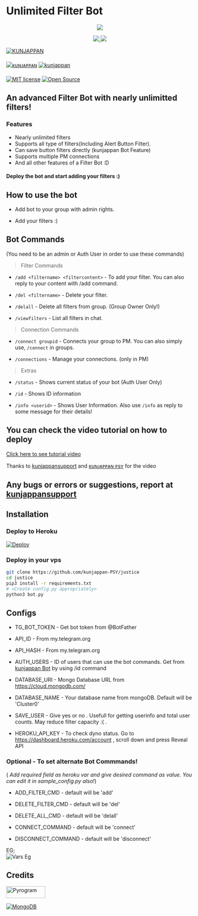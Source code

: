 # Unlimited Filter Bot


<p align="center">
  <a href="https://www.python.org">
    <img src="http://ForTheBadge.com/images/badges/made-with-python.svg">

  </a>
</p>
<p align="center">
  <a href="https://github.com/kunjappan-PSY/justice/stargazers">
    <img src="https://img.shields.io/github/stars/kunjappan-PSY/justice?style=social">

  </a>
  
  <a href="https://github.com/kunjappan-PSY/justice/fork">
    <img src="https://img.shields.io/github/forks/Kunjappan-PSY/justice?label=Fork&style=social">

  </a>  
</p>

[![KUNJAPPAN](https://img.shields.io/badge/kunjappansupportez-Channel-orange?style=for-the-badge&logo=telegram)](https://telegram.dog/kunjappansupportez)  
ㅤㅤㅤㅤㅤㅤㅤ  
[![ᴋᴜɴᴊᴀᴘᴘᴀɴ](https://img.shields.io/badge/kunjappansupport-Support-red?style=flat&logo=telegram)](https://telegram.dog/kunjappansupport)  [![kunjappan](https://img.shields.io/badge/hopepsycho-Website-red?style=flat&logo=CodersRank)](https://github.com/tamilthalaiva/justice)  
ㅤㅤㅤㅤㅤㅤㅤ  
[![MIT license](https://img.shields.io/badge/License-MIT-blue?style=flat)](https://github.com/Kunjappan-PSY/justice/blob/main/LICENSE)  [![Open Source](https://badges.frapsoft.com/os/v2/open-source.svg?v=103)](https://github.com/Kunjappan-PSY/justice)


## An advanced Filter Bot with nearly unlimitted filters!


### Features
* Nearly unlimited filters
* Supports all type of filters(Including Alert Button Filter).
* Can save button filters directly (kunjappan Bot Feature)
* Supports multiple PM connections
* And all other features of a Filter Bot :D


#### Deploy the bot and start adding your filters :)


## How to use the bot
* Add bot to your group with admin rights.

* Add your filters :)


## Bot Commands

(You need to be an admin or Auth User in order to use these commands)

> Filter Commands
* `/add <filtername> <filtercontent>`  -  To add your filter. You can also reply to your content with /add command.

* `/del <filtername>`  -  Delete your filter.

* `/delall`  -  Delete all filters from group. (Group Owner Only!)

* `/viewfilters`  -  List all filters in chat.

> Connection Commands
* `/connect groupid`  -  Connects your group to PM. You can also simply use, `/connect` in groups.

* `/connections`  -  Manage your connections. (only in PM)

> Extras
* `/status`  -  Shows current status of your bot (Auth User Only)

* `/id`  -  Shows ID information

* `/info <userid>`  -  Shows User Information. Also use `/info` as reply to some message for their details!


## You can check the video tutorial on how to deploy

[Click here to see tutorial video](https://youtu.be/vkkZs6t_DZo)

Thanks to [kunjappansupport](https://telegram.dog/kunjappansupport) and [ᴋᴜɴᴊᴀᴘᴘᴀɴ ᴘsʏ](https://telegram.dog/hopepsycho) for the video


## Any bugs or errors or suggestions, report at [kunjappansupport](https://telegram.dog/kunjappansupport)


## Installation

### Deploy to Heroku
[![Deploy](https://www.herokucdn.com/deploy/button.svg)](https://heroku.com/deploy?template=https://github.com/kunjappan-PSY/justice)

### Deploy in your vps
```sh
git clone https://github.com/kunjappan-PSY/justice
cd justice
pip3 install -r requirements.txt
# <Create config.py appropriately>
python3 bot.py
```


## Configs

* TG_BOT_TOKEN  - Get bot token from @BotFather

* API_ID        - From my.telegram.org 

* API_HASH      - From my.telegram.org 

* AUTH_USERS  - ID of users that can use the bot commands. Get from [kunjappan Bot](https://telegram.dog/kunjappanpachubot) by using /id command

* DATABASE_URI  - Mongo Database URL from https://cloud.mongodb.com/

* DATABASE_NAME  - Your database name from mongoDB. Default will be 'Cluster0'

* SAVE_USER  -  Give yes or no . Usefull for getting userinfo and total user counts. May reduce filter capacity :( .

* HEROKU_API_KEY  -  To check dyno status. Go to https://dashboard.heroku.com/account , scroll down and press Reveal API


### Optional - To set alternate Bot Commmands!
( *Add required field as heroku var and give desired command as value. You can edit it in sample_config.py also!*)

* ADD_FILTER_CMD  -  default will be 'add'

* DELETE_FILTER_CMD  -  default will be 'del'

* DELETE_ALL_CMD  -  default will be 'delall'

* CONNECT_COMMAND  -  default will be 'connect'

* DISCONNECT_COMMAND  -  default will be 'disconnect'

EG;  
![Vars Eg](https://telegra.ph/file/1f956f3491f2f20a9c1ec.jpg)

## Credits

<p align="left">
  <a href="https://github.com/pyrogram/pyrogram">
    <img alt="Pyrogram" src ="https://i.imgur.com/BOgY9ai.png" width="104.75" height="32"/>
  </a>
</p>

<p align="left">
  <a href="https://docs.mongodb.com">
    <img alt="MongoDB" src ="https://img.shields.io/badge/MongoDB-%234ea94b.svg?&style=for-the-badge&logo=mongodb&logoColor=white"/>
  </a>
</p>
